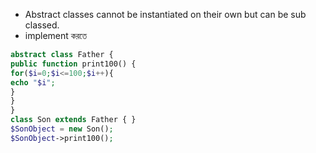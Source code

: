 * Abstract classes cannot be instantiated on their own but can be sub classed.
* implement  করতে

```php
abstract class Father { 
public function print100() { 
for($i=0;$i<=100;$i++){ 
echo "$i"; 
} 
}
} 
class Son extends Father { } 
$SonObject = new Son(); 
$SonObject->print100();
```